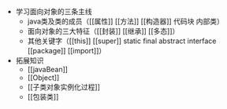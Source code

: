- 学习面向对象的三条主线
	- java类及类的成员（[[属性]] [[方法]] [[构造器]] 代码块 内部类）
	- 面向对象的三大特征（[[封装]] [[继承]] [[多态]]）
	- 其他关键字（[[this]] [[super]] static final abstract interface [[package]] [[import]]）
- 拓展知识
	- [[javaBean]]
	- [[Object]]
	- [[子类对象实例化过程]]
	- [[包装类]]


